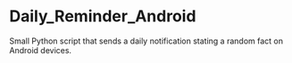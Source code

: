 # Daily_Reminder_Android
Small Python script that sends a daily notification stating a random fact on Android devices.
